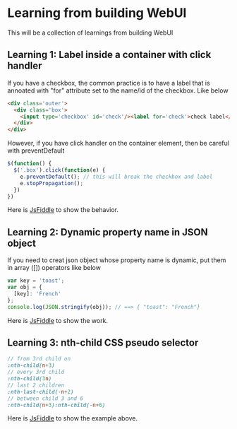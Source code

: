 # Learning from building WebUI

This will be a collection of learnings from building WebUI

## Learning 1: Label inside a container with click handler

If you have a checkbox, the common practice is to have a label that is annoated with "for" attribute set to the name/id of the checkbox. Like below


``` html
<div class='outer'>
  <div class='box'>
    <input type='checkbox' id='check'/><label for='check'>check label</label>
  </div>
</div>
```

However, if you have click handler on the container element, then be careful with preventDefault

``` javascript
$(function() {
  $('.box').click(function(e) {
    e.preventDefault(); // this will break the checkbox and label
    e.stopPropagation();
  })
})
```

Here is [JsFiddle](https://jsfiddle.net/23LupeLk/2/) to show the behavior.

## Learning 2: Dynamic property name in JSON object

If you need to creat json object whose property name is dynamic, put them in array ([]) operators like below

``` javascript
var key = 'toast';
var obj = {
  [key]: 'French'
};
console.log(JSON.stringify(obj)); // ==> { "toast": "French"}
```

Here is [JsFiddle](https://jsfiddle.net/Ln2zkk3h/) to show the work.

## Learning 3: nth-child CSS pseudo selector

```scss
// from 3rd child on
:nth-child(n+3)
// every 3rd child
:nth-child(3n)
// last 2 children
:nth-last-child(-n+2)
// between child 3 and 6
:nth-child(n+3):nth-child(-n+6)

```

Here is [JsFiddle](https://jsfiddle.net/b7z6e201/1/) to show the example above.

